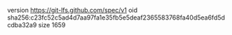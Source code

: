 version https://git-lfs.github.com/spec/v1
oid sha256:c23fc52c5ad4d7aa97fa1e35fb5e5deaf2365583768fa40d5ea6fd5dcdba32a9
size 1659
